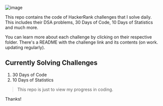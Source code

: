 ![image](https://github.com/rohankishore/HackerRank/assets/109947257/86d66e10-04e1-4b4f-aa8b-a8d3c288e45c)

This repo contains the code of HackerRank challenges that I solve daily. This includes their DSA problems, 30 Days of Code, 10 Days of Statistics and much more.

You can learn more about each challenge by clicking on their respective folder. There's a README with the challenge link and its contents (on work. updating regularly).

## Currently Solving Challenges
1. 30 Days of Code
2. 10 Days of Statistics

> This repo is just to view my progress in coding. 

Thanks!
